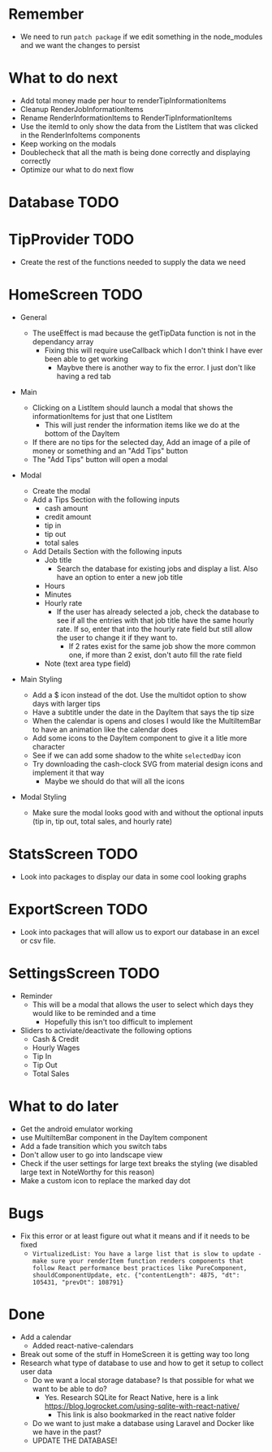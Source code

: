 # Remember

- We need to run `patch package` if we edit something in the node_modules and we want the changes to persist

# What to do next

- Add total money made per hour to renderTipInformationItems
- Cleanup RenderJobInformationItems
- Rename RenderInformationItems to RenderTipInformationItems
- Use the itemId to only show the data from the ListItem that was clicked in the RenderInfoItems components
- Keep working on the modals
- Doublecheck that all the math is being done correctly and displaying correctly
- Optimize our what to do next flow

# Database TODO

# TipProvider TODO

- Create the rest of the functions needed to supply the data we need

# HomeScreen TODO
- General
  - The useEffect is mad because the getTipData function is not in the dependancy array
    - Fixing this will require useCallback which I don't think I have ever been able to get working
      - Maybve there is another way to fix the error. I just don't like having a red tab

- Main
  - Clicking on a ListItem should launch a modal that shows the informationItems for just that one ListItem
    - This will just render the information items like we do at the bottom of the DayItem
  - If there are no tips for the selected day, Add an image of a pile of money or something and an "Add Tips" button
  - The "Add Tips" button will open a modal
- Modal
  - Create the modal
  - Add a Tips Section with the following inputs
    - cash amount
    - credit amount
    - tip in
    - tip out
    - total sales
  - Add Details Section with the following inputs
    - Job title
      - Search the database for existing jobs and display a list. Also have an option to enter a new job title
    - Hours
    - Minutes
    - Hourly rate
      - If the user has already selected a job, check the database to see if all the entries with that job title have the same hourly rate. If so, enter that into the hourly rate field but still allow the user to change it if they want to.
        - If 2 rates exist for the same job show the more common one, if more than 2 exist, don't auto fill the rate field
    - Note (text area type field)
- Main Styling
  - Add a $ icon instead of the dot. Use the multidot option to show days with larger tips
  - Have a subtitle under the date in the DayItem that says the tip size
  - When the calendar is opens and closes I would like the MultiItemBar to have an animation like the calendar does
  - Add some icons to the DayItem component to give it a litle more character
  - See if we can add some shadow to the white `selectedDay` icon
  - Try downloading the cash-clock SVG from material design icons and implement it that way
    - Maybe we should do that will all the icons
- Modal Styling
  - Make sure the modal looks good with and without the optional inputs (tip in, tip out, total sales, and hourly rate)

# StatsScreen TODO

- Look into packages to display our data in some cool looking graphs

# ExportScreen TODO

- Look into packages that will allow us to export our database in an excel or csv file.

# SettingsScreen TODO

- Reminder
  - This will be a modal that allows the user to select which days they would like to be reminded and a time
    - Hopefully this isn't too difficult to implement
- Sliders to activiate/deactivate the following options
  - Cash & Credit
  - Hourly Wages
  - Tip In
  - Tip Out
  - Total Sales

# What to do later

- Get the android emulator working
- use MultiItemBar component in the DayItem component
- Add a fade transition which you switch tabs
- Don't allow user to go into landscape view
- Check if the user settings for large text breaks the styling (we disabled large text in NoteWorthy for this reason)
- Make a custom icon to replace the marked day dot

# Bugs
- Fix this error or at least figure out what it means and if it needs to be fixed
  - `VirtualizedList: You have a large list that is slow to update - make sure your renderItem function renders components that follow React performance best practices like PureComponent, shouldComponentUpdate, etc. {"contentLength": 4875, "dt": 105431, "prevDt": 108791}`

# Done

- Add a calendar
  - Added react-native-calendars
- Break out some of the stuff in HomeScreen it is getting way too long
- Research what type of database to use and how to get it setup to collect user data
  - Do we want a local storage database? Is that possible for what we want to be able to do?
    - Yes. Research SQLite for React Native, here is a link https://blog.logrocket.com/using-sqlite-with-react-native/
      - This link is also bookmarked in the react native folder
  - Do we want to just make a database using Laravel and Docker like we have in the past?
  - UPDATE THE DATABASE!
